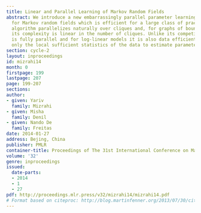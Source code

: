 ```yaml
---
title: Linear and Parallel Learning of Markov Random Fields
abstract: We introduce a new embarrassingly parallel parameter learning algorithm
  for Markov random fields which is efficient for a large class of practical models.  Our
  algorithm parallelizes naturally over cliques and, for graphs of bounded degree,
  its complexity is linear in the number of cliques. Unlike its competitors, our algorithm
  is fully parallel and for log-linear models it is also data efficient, requiring
  only the local sufficient statistics of the data to estimate parameters.
section: cycle-2
layout: inproceedings
id: mizrahi14
month: 0
firstpage: 199
lastpage: 207
page: 199-207
sections: 
author:
- given: Yariv
  family: Mizrahi
- given: Misha
  family: Denil
- given: Nando De
  family: Freitas
date: 2014-01-27
address: Bejing, China
publisher: PMLR
container-title: Proceedings of The 31st International Conference on Machine Learning
volume: '32'
genre: inproceedings
issued:
  date-parts:
  - 2014
  - 1
  - 27
pdf: http://proceedings.mlr.press/v32/mizrahi14/mizrahi14.pdf
# Format based on citeproc: http://blog.martinfenner.org/2013/07/30/citeproc-yaml-for-bibliographies/
---
```


